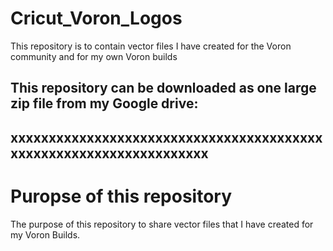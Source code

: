 # Cricut_Voron_Logos
This repository is to contain vector files I have created for the Voron community and for my own Voron builds

## This repository can be downloaded as one large zip file from my Google drive:
## xxxxxxxxxxxxxxxxxxxxxxxxxxxxxxxxxxxxxxxxxxxxxxxxxxxxxxxxxxxxxxxxxxx

# Puropse of this repository

The purpose of this repository to share vector files that I have created for my Voron Builds.  
